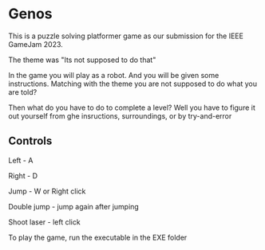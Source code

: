 # Genos

This is a puzzle solving platformer game as our submission for the IEEE GameJam 2023.

The theme was "Its not supposed to do that"

In the game you will play as a robot. And you will be given some instructions. Matching with the theme you are not supposed to do what you are told?

Then what do you have to do to complete a level? Well you have to figure it out yourself from ghe insructions, surroundings, or by try-and-error

## Controls

Left - A

Right - D

Jump - W or Right click

Double jump - jump again after jumping

Shoot laser - left click


To play the game, run the executable in the EXE folder
